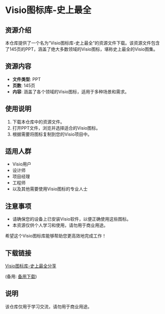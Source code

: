 # Visio图标库-史上最全

## 资源介绍

本仓库提供了一个名为“Visio图标库-史上最全”的资源文件下载。该资源文件包含了145页的PPT，涵盖了绝大多数领域的Visio图标，堪称史上最全的Visio图集。

## 资源内容

- **文件类型**: PPT
- **页数**: 145页
- **内容**: 涵盖了各个领域的Visio图标，适用于多种场景和需求。

## 使用说明

1. 下载本仓库中的资源文件。
2. 打开PPT文件，浏览并选择适合的Visio图标。
3. 根据需要将图标复制到您的Visio项目中。

## 适用人群

- Visio用户
- 设计师
- 项目经理
- 工程师
- 以及其他需要使用Visio图标的专业人士

## 注意事项

- 请确保您的设备上已安装Visio软件，以便正确使用这些图标。
- 本资源仅供个人学习和使用，请勿用于商业用途。

希望这个Visio图标库能够帮助您更高效地完成工作！

## 下载链接
[Visio图标库-史上最全分享](https://pan.quark.cn/s/f0a5e7271974) 

(备用: [备用下载](https://pan.baidu.com/s/15W8IY4WCK7aOmTrY1SLCcw?pwd=1234))

## 说明

该仓库仅用于学习交流，请勿用于商业用途。
